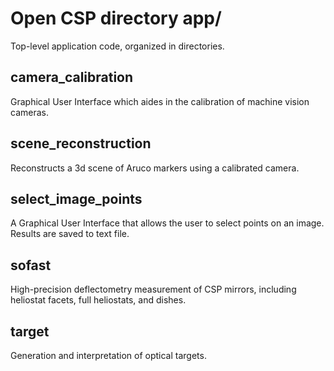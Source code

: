 # Open CSP directory app/

Top-level application code, organized in directories.

## camera_calibration

Graphical User Interface which aides in the calibration of machine vision cameras.

## scene_reconstruction

Reconstructs a 3d scene of Aruco markers using a calibrated camera.

## select_image_points

A Graphical User Interface that allows the user to select points on an image. Results are saved to text file.

## sofast

High-precision deflectometry measurement of CSP mirrors, including heliostat facets, full heliostats, and dishes.

## target

Generation and interpretation of optical targets.


